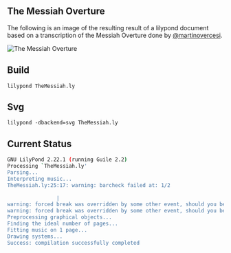 ## The Messiah Overture

The following is an image of the resulting result of a lilypond document based on a transcription of the Messiah Overture
done by [@martinovercesi](https://www.instagram.com/martinovercesi/).

![The Messiah Overture](https://montoyaedu.s3.eu-south-1.amazonaws.com/TheMessiah.svg)

## Build

    lilypond TheMessiah.ly

## Svg

    lilypond -dbackend=svg TheMessiah.ly

## Current Status

```bash
GNU LilyPond 2.22.1 (running Guile 2.2)
Processing `TheMessiah.ly'
Parsing...
Interpreting music...
TheMessiah.ly:25:17: warning: barcheck failed at: 1/2
		
                |
warning: forced break was overridden by some other event, should you be using bar checks?
warning: forced break was overridden by some other event, should you be using bar checks?
Preprocessing graphical objects...
Finding the ideal number of pages...
Fitting music on 1 page...
Drawing systems...
Success: compilation successfully completed
```
